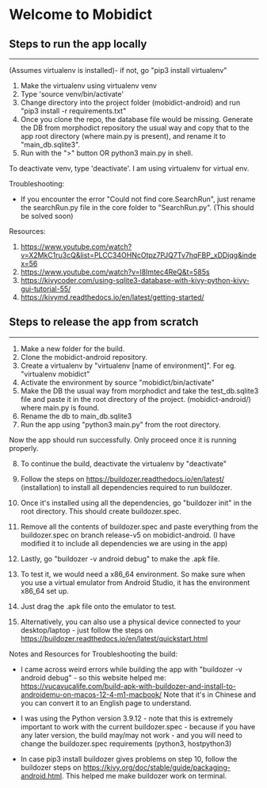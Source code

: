 # Welcome to Mobidict

## Steps to run the app locally
---

(Assumes virtualenv is installed)- if not, go "pip3 install virtualenv"

1. Make the virtualenv using virtualenv venv
2. Type 'source venv/bin/activate'
3. Change directory into the project folder (mobidict-android) and run "pip3 install -r requirements.txt"
4. Once you clone the repo, the database file would be missing. Generate the DB from morphodict repository the usual way and copy that to the app root directory (where main.py is present), and rename it to "main_db.sqlite3".
5. Run with the ">" button OR python3 main.py in shell.

To deactivate venv, type 'deactivate'. I am using virtualenv for virtual env.

Troubleshooting:
- If you encounter the error "Could not find core.SearchRun", just rename the searchRun.py file in the core folder to "SearchRun.py". (This should be solved soon)

Resources:
1. https://www.youtube.com/watch?v=X2MkC1ru3cQ&list=PLCC34OHNcOtpz7PJQ7Tv7hqFBP_xDDjqg&index=56
2. https://www.youtube.com/watch?v=l8Imtec4ReQ&t=585s
3. https://kivycoder.com/using-sqlite3-database-with-kivy-python-kivy-gui-tutorial-55/
4. https://kivymd.readthedocs.io/en/latest/getting-started/

## Steps to release the app from scratch
---

1. Make a new folder for the build.
2. Clone the mobidict-android repository.
3. Create a virtualenv by "virtualenv [name of environment]". For eg. "virtualenv mobidict"
4. Activate the environment by source "mobidict/bin/activate"
5. Make the DB the usual way from morphodict and take the test_db.sqlite3 file and paste it in the root directory of the project. (mobidict-android/) where main.py is found.
6. Rename the db to main_db.sqlite3
7. Run the app using "python3 main.py" from the root directory. 

Now the app should run successfully. Only proceed once it is running properly.

8. To continue the build, deactivate the virtualenv by "deactivate"
9. Follow the steps on https://buildozer.readthedocs.io/en/latest/ (installation) to install all dependencies required to run buildozer.
10. Once it's installed using all the dependencies, go "buildozer init" in the root directory. This should create buildozer.spec.
11. Remove all the contents of buildozer.spec and paste everything from the buildozer.spec on branch release-v5 on mobidict-android. (I have modified it to include all dependencies we are using in the app)
12. Lastly, go "buildozer -v android debug" to make the .apk file.
13. To test it, we would need a x86_64 environment. So make sure when you use a virtual emulator from Android Studio, it has the environment x86_64 set up. 
14. Just drag the .apk file onto the emulator to test. 

15. Alternatively, you can also use a physical device connected to your desktop/laptop - just follow the steps on https://buildozer.readthedocs.io/en/latest/quickstart.html

Notes and Resources for Troubleshooting the build:
- I came across weird errors while building the app with "buildozer -v android debug" - so this website helped me:
https://vucavucalife.com/build-apk-with-buildozer-and-install-to-androidemu-on-macos-12-4-m1-macbook/
Note that it's in Chinese and you can convert it to an English page to understand.

- I was using the Python version 3.9.12 - note that this is extremely important to work with the current buildozer.spec - because if you have any later version, the build may/may not work - and you will need to change the buildozer.spec requirements (python3, hostpython3)
- In case pip3 install buildozer gives problems on step 10, follow the buildozer steps on https://kivy.org/doc/stable/guide/packaging-android.html. This helped me make buildozer work on terminal.
